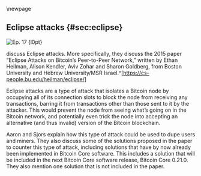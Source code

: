 \newpage
## Eclipse attacks {#sec:eclipse}

![Ep. 17 {l0pt}](qr/17.png)

discuss Eclipse attacks. More specifically, they discuss the 2015 paper “Eclipse Attacks on Bitcoin’s Peer-to-Peer Network,” written by Ethan Heilman, Alison Kendler, Aviv Zohar and Sharon Goldberg, from Boston University and Hebrew University/MSR Israel.^[<https://cs-people.bu.edu/heilman/eclipse/>]

Eclipse attacks are a type of attack that isolates a Bitcoin node by occupying all of its connection slots to block the node from receiving any transactions, barring it from transactions other than those sent to it by the attacker. This would prevent the node from seeing what’s going on in the Bitcoin network, and potentially even trick the node into accepting an alternative (and thus invalid) version of the Bitcoin blockchain.

Aaron and Sjors explain how this type of attack could be used to dupe users and miners. They also discuss some of the solutions proposed in the paper to counter this type of attack, including solutions that have by now already been implemented in Bitcoin Core software. This includes a solution that will be included in the next Bitcoin Core software release, Bitcoin Core 0.21.0. They also mention one solution that is not included in the paper.

<!--
Sjors:
Yeah, we're going to discuss a paper about eclipse attacks.

Aaron:
It's the paper Eclipse Attacks on Bitcoin's Peer-to-Peer Network by Ethan Heilman, Alison Kendler, Aviv Zohar, and Sharon Goldberg from Boston University and Hebrew University MSR Israel.

Sjors:
That's right and it was published in 2015.

Aaron:
Yeah. So it's a little while ago. We're discussing this because the new Bitcoin Core release will include a new method to prevent eclipse attacks?

Sjors:
That's right and it's actually something that was suggested in that paper. So to give you an idea about the speed of Bitcoin development, sometimes somebody writes a paper in 2015 and then over the years, improvements are made based on that paper and that's still happening.

Aaron:
Yeah, but this is not the first improvement based on this paper. This is one of them and this is just the reason we're doing an episode about it now.

Sjors:
Correct. A lot of things have already been done.

Aaron:
Okay. So Sjors, what are eclipse attacks?

Sjors:
So an eclipse attack is when your node is only seeing your enemy, basically. Your attacker. Your node has connections that it makes to the outside world and there are people who connect to your node.

Aaron:
Mm-hmm (affirmative).

Sjors:
And if all those connections are to some evil person, then you think you're talking to the whole world, but you're actually only talking to one person so that person is eclipsing your view of the world.

Aaron:
Exactly. Yeah. Bitcoin is a peer-to-peer network so it consists of peers that talk with each other and I think an average, regular nodes connects to how many peers?

Sjors:
Usually a node connects to eight peers outbound.

Aaron:
Mm-hmm (affirmative).

Sjors:
And it can have up to 117 inbound. That's changed maybe a little bit, but that's the idea.

Aaron:
Right, so then the idea is if you control all outbound or inbound nodes.

Sjors:
Both.

Aaron:
Both. Okay. So if you control both all inbound and outbound nodes of someone else, then you can basically lie to them and they have no other connection to the network. Am I saying that right?

Sjors:
That's right. So basically you connect to all these nodes because you want to ask them for new transactions and for new blocks and they'll spontaneously give you new transactions and new blocks. And so if you're only talking to one person eventually, then that person can decide not to give you certain transactions and not to give you certain blocks.

Aaron:
Right.

Sjors:
Now they cannot make fake things entirely, right? They can't fake signatures because you're still checking all the consensus rules.

Aaron:
Sure.

Sjors:
But this is-

Aaron:
But what can do then? What's the risk, let's say I'm attacked like this. I'm-

Sjors:
Well the-

Aaron:
... subject to an eclipse attack.

Sjors:
The easiest thing and that's I guess, less relevant now because people are more aware of that risk in general, is they can do a double spend attack on you. So let's say you're expecting money from somebody, you're expecting coins from somebody and you see this transaction appear in your Mempool, so in your memory, but it's not yet in a block and you're happy.

Aaron:
Mm-hmm (affirmative).

Sjors:
But now it turns out that this person is actually sending you that transaction over the wire, but to the outside world, he's sending a very different transaction. And so then a new block arrives, but you're not going to see that block.

Aaron:
He's sending a conflicting transaction is what you mean. He's sending the same coins to someone else?

Sjors:
Yeah to himself probably.

Aaron:
Yeah.

Sjors:
And so you think you've got this unconfirmed transaction and it's going towards you and you're not seeing any new blocks, but you think, okay, I guess, this is good. It's mine.

Aaron:
I wouldn't think that Sjors.

Sjors:
No. So nowadays people know that accepting zero confirmation transactions is a very bad idea and for all sorts of reasons, but this is the easiest thing you can do when you can basically hide what's happening. You can tell this person one thing that you paid them and tell other people another thing.

Aaron:
Right, so what if I don't trust zero conf?

Sjors:
So if you do wait for a confirmation, they can still attack you using an eclipse attack, but it's going to get a lot more expensive. So they'll have to produce a block basically.

Aaron:
Mm-hmm (affirmative).

Sjors:
A valid block.

Aaron:
Right.

Sjors:
And then they give you that block and it includes the transaction so you think it's confirmed but the outside world is also producing blocks, the normal miners. And they're hiding those normal blocks from you. So now in the outside world, that transaction never happened because there's a longer chain that's not paying you and you've just accepted their one block or maybe multiple blocks.

Aaron:
Yeah.

The attack gets more expensive as they have to produce more blocks.

Aaron:
Yeah. So the idea is if you are a miner and you want to launch this attack on someone, but you only control 10% of hash power, then usually it wouldn't work because even the blocks you produce with the fake transaction will just be orphans away. But if you also have an eclipse attack, then it could actually work because the person you're attacking, doesn't see the competing chain.

Sjors:
Yes. And this of course reminds us why it's important for Bitcoin to be somewhat expensive because it's really expensive to produce blocks like that. Back in 2015, this would've been cheaper.

Aaron:
Right.

Sjors:
But another thing you can do is because now you think, okay, so they're only going to attack me if the cost of making this fake block is lower than the amount of money they're scamming you for. So unless you-

Aaron:
Which is very unlikely.

Sjors:
Right. Unless you're buying Teslas or all these fancy cars all the time, you don't have to worry about this, you think.

Aaron:
Mm-hmm (affirmative).

Sjors:
But it turns out they can do something else, which is they can actually try to split miners. So they're trying to scam you, but they're also scamming to miners at the same time, basically making miners, not see each other's blocks. And then you might have one miner producing the block attacker ones and one miner producing the block that goes to you. And the miners don't even know that this is going on and they're wasting a giant amount of money and the attacker just robs you of a $100. So there's a lot of economic damage, but they still scam you.

Aaron:
Right, so basically let's say there are two miners on network just to simplify things. Then you launch an eclipse attack on one of them plus you source launch an eclipse attack on me then you can have this one miner produced blocks and he doesn't see the blocks of his competitor and you send these blocks of the miner you're attacking to me and therefore we're on sort of a separate network, which could be a minority network so the miner is wasting money and I'm being cheated with fake transactions at the same time.

Sjors:
Yes but the attacker still makes money. So yeah, it's important that the attacker doesn't necessarily have to produce the blocks themselves in order to profit from an eclipse attack.

Aaron:
Right.

Sjors:
Now, the good news, or I don't know if it's good news, but mining is still somewhat centralized, there's specialized networks that connect miners so this is quite difficult to do.

Aaron:
Yeah. Like [crosstalk 00:06:43].

Sjors:
We don't want to rely on that.

Aaron:
Relay networks and these kinds of things.

Sjors:
Exactly. But we don't want to rely on that of course.

Aaron:
Right.

Sjors:
Ideally, it should be impossible to eclipse anyone.

Aaron:
Right. So luckily it's getting harder over time because we're getting more solutions to make it harder.

Sjors:
Exactly. Nodes are becoming a little bit hardened. So I guess in order to understand that, we should explain how this paper proposes that one does an eclipse attack.

Aaron:
Right. Oh yeah. I almost forgot about that. Yes.

Sjors:
Yes.

Aaron:
How do you actually do it?

Sjors:
Well, how did you used to? The idea that you... There's a couple of ingredients that you need here. One is that what nodes are doing when they start, they try to find other peers and I think we talked about that before a little bit when we talked about DNS seeds.

Aaron:
Yeah.

Sjors:
So-

Aaron:
Couple of episodes ago.

Sjors:
Yeah. But basically, when a node has been running for a while, it has a list of addresses that it got from other peers and it's stores them in a file. And when the node restarts, it looks at this file for all the addresses it heard of, and it starts randomly connecting to them. And the idea here is that you try to pollute this file as an attacker.

Aaron:
Mm-hmm (affirmative).

Sjors:
You try to give the node a lot of new addresses that you control.

Aaron:
Right.

Sjors:
Or that just don't exist. That's fine too. And you kind of try to exploit the way that this node picks the addresses.

Aaron:
Mm-hmm (affirmative).

Sjors:
That's sort of at a high level, what happens. And so basically the node [defines 00:08:13] the addresses in buckets, it basically looks at the IP address and finds some patterns in it, like the starting letters of the IP address or deciding numbers of the IP address and it divides them across buckets that way.

Aaron:
And I guess buckets are just a different word for lists.

Sjors:
Yes.

Aaron:
Yeah.

Sjors:
Separate lists. And then when it's starting up, it just tries to pick things from different buckets.

Aaron:
Right.

Sjors:
It's still get confused by the details. It doesn't really matter, but there's basically a way that it does that and you can exploit that mechanism because the mechanism has, or had a bias in it-

Aaron:
Mm-hmm (affirmative).

Sjors:
... for one thing, it tried to take very recent items from the... So if you've learned about an address recently it would be slightly more likely to use that.

Aaron:
Mm-hmm (affirmative).

Sjors:
And so you could exploit that, but the idea is you give the node... You start up a whole bunch of attack nodes.

Aaron:
Mm-hmm (affirmative).

Sjors:
And you just feed IP addresses. You connect to the victim node.

Aaron:
Mm-hmm (affirmative).

Sjors:
So you can occupy all the inbound connections, that's easy.

Aaron:
Right.

Sjors:
And then you give it a lot of nonsense addresses and a lot of real addresses that are you.

Aaron:
Yeah. So-

Sjors:
And every time it makes a connection, it either fails because there's nothing there or it connects to you and eventually it only connects to you.

Aaron:
Right. So if I would have to simplify this probably by a lot, then let's say I have a thousand real IP addresses of other nodes and then you feed me, I don't know, 10 gazillion fake IP addresses or IP addresses that are yours and then my nodes start to pick IP addresses, then the odds are, I'm just going to pick IP addresses that are either fake or yours and I'm not going to pick any of the real ones because I'm only picking so many IP addresses.

Sjors:
Yeah. And so part of the trick here is that you have a list of IP addresses that you know already, but every time you learn new ones you start throwing away the old ones you already knew.

Aaron:
Right. So it's even worse than the sort of random example I gave.

Sjors:
Yeah. Well that's the problem right? You can just keep giving somebody new addresses and then eventually they won't remember any of their old addresses. So the paper runs a simulation to see how difficult it is to actually overflow all these buckets right? Because maybe it just, it might be possible in theory, but maybe it's just too much work and the paper show said it's actually not too much work.

Aaron:
Hmm.

Sjors:
I think it's like a matter of days that you can flood it.

Aaron:
Okay. So it's going to take a couple of days to basically fill the buckets, the lists of another nodes' IP addresses with all of your own IP addresses and fake IP addresses?

Sjors:
Yep.

Aaron:
What then?

Sjors:
So then the node is still not really... The node still has connections, still has outbound connections to the real world so the question is, how can you get rid of those connections? And the trick there is you try to make the node crash in whatever way you can make a node crash. And-

Aaron:
What are some ways you can make a node crash?

Sjors:
Well, there are hopefully no ways to make a node crash.

Aaron:
Oh.

Sjors:
But this is why it's extremely important to make sure you, as a developer, you don't write code that can make a node crash, because it is an important ingredient in these type of attacks.

Aaron:
Right.

Sjors:
And another attacks. So whenever there is a bug that allows Bitcoin Core to crash, it's a pretty serious one, but you can overload somehow overload its ram usage, there's been lots of problems like that, but when it crashes and it starts again, hopefully, usually automatically if you've configured a server correctly and when it starts automatically, when it starts, it's going to look at that file of peers it knows, and it's going to try and connect to them. So it's going to look in all these buckets and it's only going to find the attacker.

Aaron:
Right.

Sjors:
And then the attacker also makes sure that it makes sure it's connecting to you. So all your inbound connections are full and then you're just only talking to the attacker. So that's what you need.

Aaron:
And then the eclipse attack is in play.

Sjors:
Exactly.

Aaron:
So now are we going to solve it?

Sjors:
Yeah. So what are we going to do about it?

Aaron:
What are we going to do about it Sjors?

Sjors:
So as we already said, it is a numbers game. You need to give a lot of spam addresses to this node to fill up all the buckets and make sure that it only connects to you. So one very simple solution is just to have more buckets. Another is, what we said, these more recent peers that you are biased towards.

Aaron:
Mm-hmm (affirmative).

Sjors:
One thing you can do is to not have that bias.

Aaron:
Right. Or reverse that bias?

Sjors:
Well then you just attack it in some opposite way. Whenever there's a bias that gives you something that you can attack.

Aaron:
I would imagine it's harder to attack the reversed version of that bias if you prioritize IP addresses, you already knew, then it's harder for an attacker to attack you, right?

Sjors:
Yes. But if you prioritize old IP addresses that you knew a long time ago, then they might not be there anymore. So you're constantly failed to connect. So there's a trade off there. If you've recently heard about the IP address, it's probably still out there. So there's a bit of a trade off, but there is one medication that's sort of related to this, which is that if you hear of a new address and you want to replace that, you want to put that in the bucket and therefore take something else out of the bucket, first, you check the address that's already in the bucket. You connect to it, you see if it's still out there. If it's still out there, you don't replace it.

Aaron:
Mm-hmm (affirmative).

Sjors:
So that's called the feeler connection. So what I think a couple years ago, was merged was basically Bitcoin Core every now and then looks at that bucket, quickly connects to a node, sees if it's real and remembers that and then disconnects.

Aaron:
Right. So that is prioritizing all the addresses just in a smarter way.

Sjors:
Yes.

Aaron:
Yeah.

Sjors:
Exactly.

Aaron:
And this was merged. And what about the previous one? I didn't ask, but is that one merged using more buckets? Is that?

Sjors:
I don't think so.

Aaron:
Okay.

Sjors:
I don't think using more buckets was merged. Basically the paper has about 10 suggestions and some of them have been merged. Some of them even before the paper came out, because obviously it was an exploitable vulnerability.

Aaron:
Right.

Sjors:
And some of them much later. Another thing you can do, and that is actually what has been merged a few weeks' ago.

Aaron:
Which will be in the next Bitcoin Core release.

Sjors:
Hopefully yes. Well, yes. Is that when you restart, you try to remember some of the last connections you had and so that's what it's doing, basically. It remembers the, I think two connections, namely two connections that it only exchanges blocks with.

Aaron:
Mm-hmm (affirmative).

Sjors:
And it tries to reconnect to those, but not too often because there's straight offs everywhere, but apparently it's not a good idea to always try to reconnect to the same nodes again when you restart because for all you know, the reason you crashed in the first place is because one of those nodes was evil.

Aaron:
Right.

Sjors:
Right.

Aaron:
Yeah. So yeah, the idea is that, as you explained before, you need to crash a node for a node to start up again and find, well, all of that attack IP address in this case. This attack would be countered because you're just connected to some of the same IP addresses you were already connected to.

Sjors:
Yeah. But not-

Aaron:
With the trade after maybe the one you connected to was also the one that crashed you so you might be crashed again.

Sjors:
Yes. But you... You exactly. Yeah. And I think one of the mitigations for that is that you only try this once so you connect to the one you were connected to last, but if that goes wrong again, you don't do it again.

Aaron:
Right.

Sjors:
Now another thing you can do is not have more buckets, but have more connections, more outbound connections because the more outbound connections you have, the more likely you are to be connecting to honest nodes.

Aaron:
Yeah. The harder it is for an attacker to control all of the IP addresses you're connected to.

Sjors:
Yeah. And you may ask yourself why wouldn't you do that, right? Why not just have as many connections as possible?

Aaron:
Why not have as many connections as possible Sjors?

Sjors:
That's an excellent question.

Aaron:
Thank you.

Sjors:
The problem is that you're exchanging a lot of data and especially the transactions that are in a Mempool. That is very data intense.

Aaron:
Mm-hmm (affirmative).

Sjors:
Like gigabytes and gigabytes and gigabytes. So you can't just add more connections without also increasing bandwidth use. And there are some new proposals that we'll probably discussing future episodes that will reduce the bandwidth needed to do these Mempool synchronizations and then you can have more connections. So there's an incentive to make this data exchange more efficient.

Aaron:
Plus there's the solution that some of the connections you connect to, you don't share Mempool stuff, you only connect blocks.

Sjors:
That's right.

Aaron:
I guess that's also one of the solutions mentioned in the paper isn't it?

Sjors:
I believe it is.

Aaron:
But we sort of already spoiled it in the previous solution.

Sjors:
We may have. So one of the ways to have more connections to have the upside of more connections without the downside of more bandwidth is to only exchange blocks with those extra connections, because that happens much less frequently. And-

Aaron:
It still costs a little bit of an extra bandwidth.

Sjors:
Yeah.

Aaron:
But much less.

Sjors:
And this, again-

Aaron:
Not nearly as much.

Sjors:
... reminds us that you need to wait for confirmations because those extra connections will tell you about new blocks. They won't tell you about new stuff in a Mempool, but that's fine if you wait for confirmations.

Aaron:
Is there more?

Sjors:
Well, I mean, you can always use the block stream satellite or something like that as another source of data. Of course that's not a universal solution, but it is a really-

Aaron:
It is almost, I think.

Sjors:
Well, you... I mean specifically you would be trusting Blockstream.

Aaron:
Yes.

Sjors:
But there is an incentive for Bitcoin blocks to be broadcast in general, over satellite or AM, or for multiple sources so it's more difficult to eclipse someone because you'd have to eclipse the whole planet, right? If the signal is coming from a satellite, you want to eclipse somebody who's listening to that satellite and you either have to blow up the satellite connection to them or blow up the satellite itself, which everybody would notice and it'd be in the news and you'd say, "Hey, there's probably something going on here."

Aaron:
Sure.

Sjors:
Let's see, any other mitigations?

Aaron:
I like your [inaudible 00:18:00] mindset though, that you do recognize that that's actually a risk that someone blows up the satellite.

Sjors:
Well, I mean, you don't actually physically have to blow it up, I guess. You can just tell people to stop broadcasting to it. One more solution is to have more nodes, basically, that other people don't know are yours. So if you have multiple nodes that you're using for-

Aaron:
Sure.

Sjors:
... your, whatever your services and you make sure that the outside world doesn't know all of them, and they might try to eclipse one of them, but they forgot to eclipse the other ones.

Aaron:
That's like a good idea to me Sjors.

Sjors:
Yeah.

Aaron:
But there were like 10 solutions in the paper.

Sjors:
Yeah, there were.

Aaron:
But we didn't cover them all then?

Sjors:
No we didn't because in order to cover them all, you would have to describe the attack in much more detail.

Aaron:
Mm.

Sjors:
To the point that even though I've read this paper probably two or three times over the past few years, I don't understand all the details, especially these buckets, the way they're filled is rather tedious.

Aaron:
Right. Fair enough.

Sjors:
So.

Aaron:
So yeah, I guess we'll put the paper in the show notes, right?

Sjors:
Yes. And there's a website that links to some of the solutions that have been implemented although-


-->

